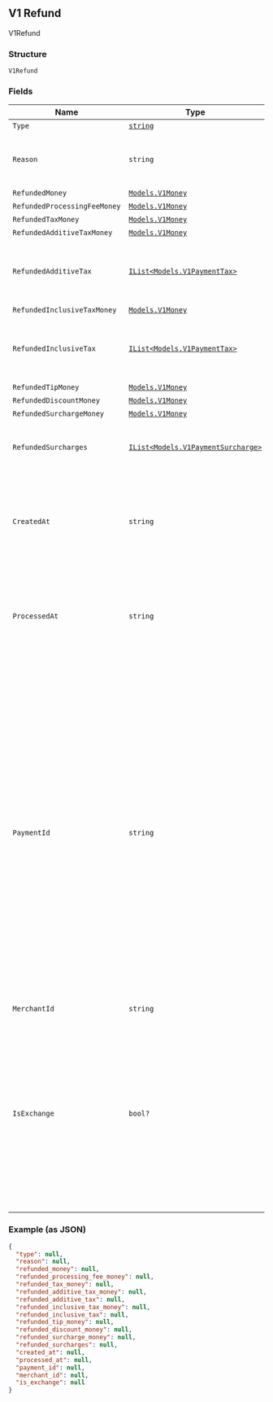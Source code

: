 ## V1 Refund

V1Refund

### Structure

`V1Refund`

### Fields

| Name | Type | Tags | Description |
|  --- | --- | --- | --- |
| `Type` | [`string`](/doc/models/v1-refund-type.md) | Optional | - |
| `Reason` | `string` | Optional | The merchant-specified reason for the refund. |
| `RefundedMoney` | [`Models.V1Money`](/doc/models/v1-money.md) | Optional | - |
| `RefundedProcessingFeeMoney` | [`Models.V1Money`](/doc/models/v1-money.md) | Optional | - |
| `RefundedTaxMoney` | [`Models.V1Money`](/doc/models/v1-money.md) | Optional | - |
| `RefundedAdditiveTaxMoney` | [`Models.V1Money`](/doc/models/v1-money.md) | Optional | - |
| `RefundedAdditiveTax` | [`IList<Models.V1PaymentTax>`](/doc/models/v1-payment-tax.md) | Optional | All of the additive taxes associated with the refund. |
| `RefundedInclusiveTaxMoney` | [`Models.V1Money`](/doc/models/v1-money.md) | Optional | - |
| `RefundedInclusiveTax` | [`IList<Models.V1PaymentTax>`](/doc/models/v1-payment-tax.md) | Optional | All of the inclusive taxes associated with the refund. |
| `RefundedTipMoney` | [`Models.V1Money`](/doc/models/v1-money.md) | Optional | - |
| `RefundedDiscountMoney` | [`Models.V1Money`](/doc/models/v1-money.md) | Optional | - |
| `RefundedSurchargeMoney` | [`Models.V1Money`](/doc/models/v1-money.md) | Optional | - |
| `RefundedSurcharges` | [`IList<Models.V1PaymentSurcharge>`](/doc/models/v1-payment-surcharge.md) | Optional | A list of all surcharges associated with the refund. |
| `CreatedAt` | `string` | Optional | The time when the merchant initiated the refund for Square to process, in ISO 8601 format. |
| `ProcessedAt` | `string` | Optional | The time when Square processed the refund on behalf of the merchant, in ISO 8601 format. |
| `PaymentId` | `string` | Optional | A Square-issued ID associated with the refund. For single-tender refunds, payment_id is the ID of the original payment ID. For split-tender refunds, payment_id is the ID of the original tender. For exchange-based refunds (is_exchange == true), payment_id is the ID of the original payment ID even if the payment includes other tenders. |
| `MerchantId` | `string` | Optional | - |
| `IsExchange` | `bool?` | Optional | Indicates whether or not the refund is associated with an exchange. If is_exchange is true, the refund reflects the value of goods returned in the exchange not the total money refunded. |

### Example (as JSON)

```json
{
  "type": null,
  "reason": null,
  "refunded_money": null,
  "refunded_processing_fee_money": null,
  "refunded_tax_money": null,
  "refunded_additive_tax_money": null,
  "refunded_additive_tax": null,
  "refunded_inclusive_tax_money": null,
  "refunded_inclusive_tax": null,
  "refunded_tip_money": null,
  "refunded_discount_money": null,
  "refunded_surcharge_money": null,
  "refunded_surcharges": null,
  "created_at": null,
  "processed_at": null,
  "payment_id": null,
  "merchant_id": null,
  "is_exchange": null
}
```

